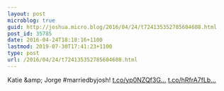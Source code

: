 ```yaml
---
layout: post
microblog: true
guid: http://joshua.micro.blog/2016/04/24/t724135352785604608.html
post_id: 35785
date: 2016-04-24T18:18:16+1100
lastmod: 2019-07-30T17:41:23+1100
type: post
url: /2016/04/24/t724135352785604608.html
---
```

Katie &amp;amp; Jorge #marriedbyjosh! [t.co/yp0NZQf3G...](https://t.co/yp0NZQf3Gl) [t.co/hRfrA7fLb...](https://t.co/hRfrA7fLbk)
